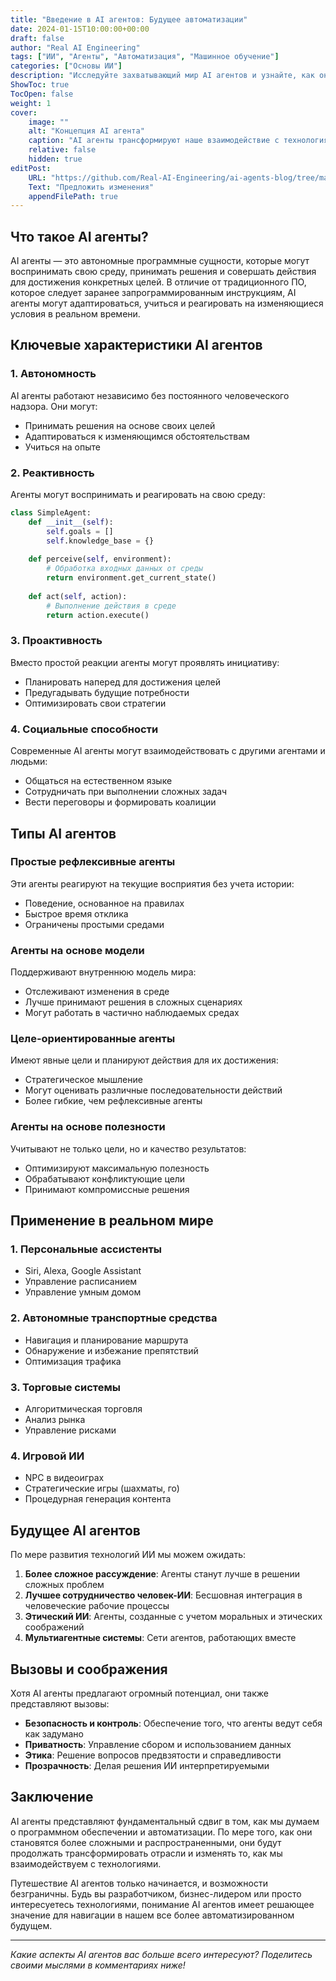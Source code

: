 ```yaml
---
title: "Введение в AI агентов: Будущее автоматизации"
date: 2024-01-15T10:00:00+00:00
draft: false
author: "Real AI Engineering"
tags: ["ИИ", "Агенты", "Автоматизация", "Машинное обучение"]
categories: ["Основы ИИ"]
description: "Исследуйте захватывающий мир AI агентов и узнайте, как они революционизируют автоматизацию в различных отраслях."
ShowToc: true
TocOpen: false
weight: 1
cover:
    image: ""
    alt: "Концепция AI агента"
    caption: "AI агенты трансформируют наше взаимодействие с технологиями"
    relative: false
    hidden: true
editPost:
    URL: "https://github.com/Real-AI-Engineering/ai-agents-blog/tree/main/content"
    Text: "Предложить изменения"
    appendFilePath: true
---
```


## Что такое AI агенты?

AI агенты — это автономные программные сущности, которые могут воспринимать свою среду, принимать решения и совершать действия для достижения конкретных целей. В отличие от традиционного ПО, которое следует заранее запрограммированным инструкциям, AI агенты могут адаптироваться, учиться и реагировать на изменяющиеся условия в реальном времени.

## Ключевые характеристики AI агентов

### 1. Автономность
AI агенты работают независимо без постоянного человеческого надзора. Они могут:
- Принимать решения на основе своих целей
- Адаптироваться к изменяющимся обстоятельствам
- Учиться на опыте

### 2. Реактивность
Агенты могут воспринимать и реагировать на свою среду:
```python
class SimpleAgent:
    def __init__(self):
        self.goals = []
        self.knowledge_base = {}
    
    def perceive(self, environment):
        # Обработка входных данных от среды
        return environment.get_current_state()
    
    def act(self, action):
        # Выполнение действия в среде
        return action.execute()
```

### 3. Проактивность
Вместо простой реакции агенты могут проявлять инициативу:
- Планировать наперед для достижения целей
- Предугадывать будущие потребности
- Оптимизировать свои стратегии

### 4. Социальные способности
Современные AI агенты могут взаимодействовать с другими агентами и людьми:
- Общаться на естественном языке
- Сотрудничать при выполнении сложных задач
- Вести переговоры и формировать коалиции

## Типы AI агентов

### Простые рефлексивные агенты
Эти агенты реагируют на текущие восприятия без учета истории:
- Поведение, основанное на правилах
- Быстрое время отклика
- Ограничены простыми средами

### Агенты на основе модели
Поддерживают внутреннюю модель мира:
- Отслеживают изменения в среде
- Лучше принимают решения в сложных сценариях
- Могут работать в частично наблюдаемых средах

### Целе-ориентированные агенты
Имеют явные цели и планируют действия для их достижения:
- Стратегическое мышление
- Могут оценивать различные последовательности действий
- Более гибкие, чем рефлексивные агенты

### Агенты на основе полезности
Учитывают не только цели, но и качество результатов:
- Оптимизируют максимальную полезность
- Обрабатывают конфликтующие цели
- Принимают компромиссные решения

## Применение в реальном мире

### 1. Персональные ассистенты
- Siri, Alexa, Google Assistant
- Управление расписанием
- Управление умным домом

### 2. Автономные транспортные средства
- Навигация и планирование маршрута
- Обнаружение и избежание препятствий
- Оптимизация трафика

### 3. Торговые системы
- Алгоритмическая торговля
- Анализ рынка
- Управление рисками

### 4. Игровой ИИ
- NPC в видеоиграх
- Стратегические игры (шахматы, го)
- Процедурная генерация контента

## Будущее AI агентов

По мере развития технологий ИИ мы можем ожидать:

1. **Более сложное рассуждение**: Агенты станут лучше в решении сложных проблем
2. **Лучшее сотрудничество человек-ИИ**: Бесшовная интеграция в человеческие рабочие процессы
3. **Этический ИИ**: Агенты, созданные с учетом моральных и этических соображений
4. **Мультиагентные системы**: Сети агентов, работающих вместе

## Вызовы и соображения

Хотя AI агенты предлагают огромный потенциал, они также представляют вызовы:

- **Безопасность и контроль**: Обеспечение того, что агенты ведут себя как задумано
- **Приватность**: Управление сбором и использованием данных
- **Этика**: Решение вопросов предвзятости и справедливости
- **Прозрачность**: Делая решения ИИ интерпретируемыми

## Заключение

AI агенты представляют фундаментальный сдвиг в том, как мы думаем о программном обеспечении и автоматизации. По мере того, как они становятся более сложными и распространенными, они будут продолжать трансформировать отрасли и изменять то, как мы взаимодействуем с технологиями.

Путешествие AI агентов только начинается, и возможности безграничны. Будь вы разработчиком, бизнес-лидером или просто интересуетесь технологиями, понимание AI агентов имеет решающее значение для навигации в нашем все более автоматизированном будущем.

---

*Какие аспекты AI агентов вас больше всего интересуют? Поделитесь своими мыслями в комментариях ниже!*